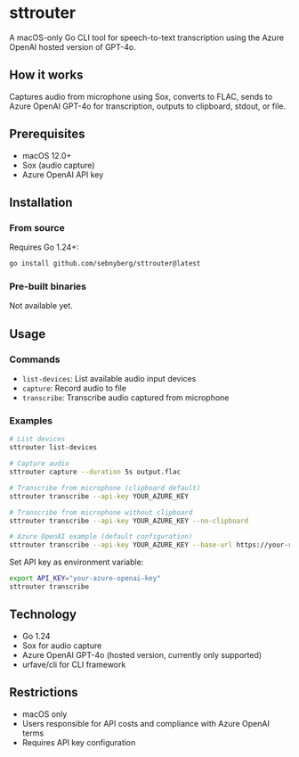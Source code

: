 # sttrouter

A macOS-only Go CLI tool for speech-to-text transcription using the Azure OpenAI hosted version of GPT-4o.

## How it works

Captures audio from microphone using Sox, converts to FLAC, sends to Azure OpenAI GPT-4o for transcription, outputs to clipboard, stdout, or file.

## Prerequisites

- macOS 12.0+
- Sox (audio capture)
- Azure OpenAI API key

## Installation

### From source

Requires Go 1.24+:

```bash
go install github.com/sebnyberg/sttrouter@latest
```

### Pre-built binaries

Not available yet.

## Usage

### Commands

- `list-devices`: List available audio input devices
- `capture`: Record audio to file
- `transcribe`: Transcribe audio captured from microphone

### Examples

```bash
# List devices
sttrouter list-devices

# Capture audio
sttrouter capture --duration 5s output.flac

# Transcribe from microphone (clipboard default)
sttrouter transcribe --api-key YOUR_AZURE_KEY

# Transcribe from microphone without clipboard
sttrouter transcribe --api-key YOUR_AZURE_KEY --no-clipboard

# Azure OpenAI example (default configuration)
sttrouter transcribe --api-key YOUR_AZURE_KEY --base-url https://your-resource.openai.azure.com/openai/deployments/{deployment_id} --query-params "api-version=2025-03-01-preview"
```

Set API key as environment variable:

```bash
export API_KEY="your-azure-openai-key"
sttrouter transcribe
```

## Technology

- Go 1.24
- Sox for audio capture
- Azure OpenAI GPT-4o (hosted version, currently only supported)
- urfave/cli for CLI framework

## Restrictions

- macOS only
- Users responsible for API costs and compliance with Azure OpenAI terms
- Requires API key configuration
